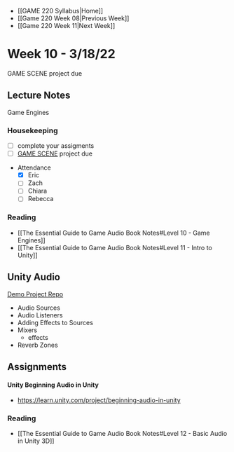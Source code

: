 - [[GAME 220 Syllabus|Home]]
- [[Game 220 Week 08|Previous Week]]
- [[Game 220 Week 11|Next Week]]

# Week 10 - 3/18/22
GAME SCENE project due

## Lecture Notes
Game Engines

### Housekeeping
- [ ] complete your assigments
- [ ] [GAME SCENE](https://learn.unity.com/tutorial/audio-setup) project due
- Attendance
	- [x] Eric
	- [ ] Zach
	- [ ] Chiara
	- [ ] Rebecca

### Reading
- [[The Essential Guide to Game Audio Book Notes#Level 10 - Game Engines]]
- [[The Essential Guide to Game Audio Book Notes#Level 11 - Intro to Unity]]

## Unity Audio
[Demo Project Repo](https://github.com/APUGames/game-220-unity-audio-intro)
- Audio Sources
- Audio Listeners
- Adding Effects to Sources
- Mixers
	- effects
- Reverb Zones

## Assignments
#### Unity Beginning Audio in Unity
- https://learn.unity.com/project/beginning-audio-in-unity

### Reading
- [[The Essential Guide to Game Audio Book Notes#Level 12 - Basic Audio in Unity 3D]]